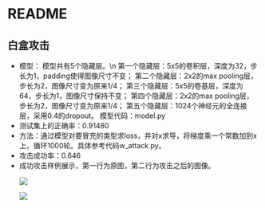 # README
## 白盒攻击
<ul>
  <li>
  模型：  
  模型共有5个隐藏层。\n
  第一个隐藏层：5x5的卷积层，深度为32，步长为1，padding使得图像尺寸不变；  
  第二个隐藏层：2x2的max pooling层，步长为2，图像尺寸变为原来1/4；  
  第三个隐藏层：5x5的卷基层，深度为64，步长为1，图像尺寸保持不变；  
  第四个隐藏层：2x2的max pooling层，步长为2，图像尺寸变为原来1/4；  
  第五个隐藏层：1024个神经元的全连接层，采用0.4的dropout。  
  模型代码：model.py
  </li>
  <li>
  测试集上的正确率：0.91480
  </li>
  <li>
  方法：通过模型对要冒充的类型求loss，并对x求导，将梯度乘一个常数加到x上，循环1000轮。具体参考代码w_attack.py。
  </li>
  <li>
  攻击成功率：0.646
  </li>
  <li>
  成功攻击样例展示，第一行为原图，第二行为攻击之后的图像。  
    <p><img src="https://img-blog.csdnimg.cn/20191102143738960.png"></p>  
    <p><img src="https://img-blog.csdnimg.cn/2019110214380492.png"></p>
  </li>
</ul>
